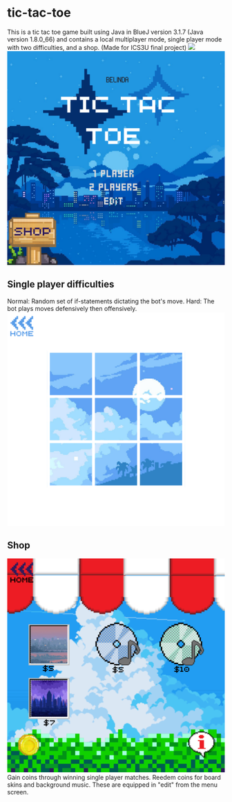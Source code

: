 # tic-tac-toe
This is a tic tac toe game built using Java in BlueJ version 3.1.7 (Java version 1.8.0_66) and contains a local multiplayer mode, single player mode with two difficulties, and a shop.
(Made for ICS3U final project)
<img src="[https://github.com/Belindq/tic-tac-toe/blob/main/menu2.png]" width="300"/>
![menu](https://github.com/Belindq/tic-tac-toe/blob/main/menu2.png)
## Single player difficulties
Normal: Random set of if-statements dictating the bot's move.
Hard: The bot plays moves defensively then offensively. 
![board](https://github.com/Belindq/tic-tac-toe/blob/main/board.png)
## Shop
![shop](https://github.com/Belindq/tic-tac-toe/blob/main/Shop.png)
Gain coins through winning single player matches. Reedem coins for board skins and background music. These are equipped in "edit" from the menu screen.
